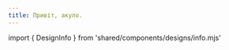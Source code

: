 ```yaml
---
title: Привіт, акуло.
---
```


import { DesignInfo } from 'shared/components/designs/info.mjs'

<DesignInfo design='hi' docs />

